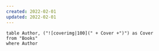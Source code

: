 ```yaml
---
created: 2022-02-01
updated: 2022-02-01
---
```



```dataview
table Author, ("![coverimg|100](" + Cover +")") as Cover
from "Books"
where Author
```